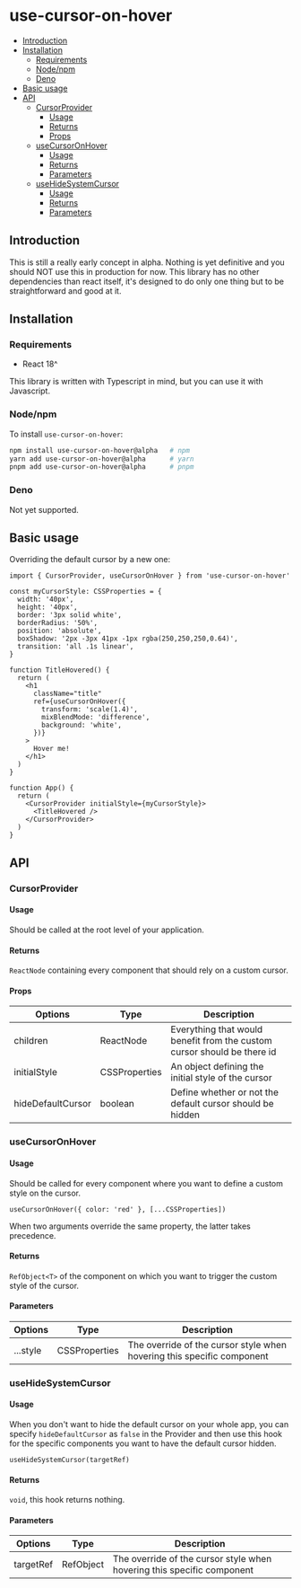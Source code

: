 # use-cursor-on-hover

- [Introduction](#introduction)
- [Installation](#installation)
  - [Requirements](#requirements)
  - [Node/npm](#nodenpm)
  - [Deno](#deno)
- [Basic usage](#basic-usage)
- [API](#api)
  - [CursorProvider](#cursorprovider)
    - [Usage](#usage)
    - [Returns](#returns)
    - [Props](#props)
  - [useCursorOnHover](#usecursoronhover)
    - [Usage](#usage-1)
    - [Returns](#returns-1)
    - [Parameters](#parameters)
  - [useHideSystemCursor](#usehidesystemcursor)
    - [Usage](#usage-2)
    - [Returns](#returns-2)
    - [Parameters](#parameters-1)

## Introduction

This is still a really early concept in alpha. Nothing is yet definitive and you should NOT use this in production for now.
This library has no other dependencies than react itself, it's designed to do only one thing but to be straightforward and good at it.

## Installation

### Requirements

- React 18^

This library is written with Typescript in mind, but you can use it with Javascript.

### Node/npm

To install `use-cursor-on-hover`:

```sh
npm install use-cursor-on-hover@alpha   # npm
yarn add use-cursor-on-hover@alpha      # yarn
pnpm add use-cursor-on-hover@alpha      # pnpm
```

### Deno

Not yet supported.

## Basic usage

Overriding the default cursor by a new one:

```tsx
import { CursorProvider, useCursorOnHover } from 'use-cursor-on-hover'

const myCursorStyle: CSSProperties = {
  width: '40px',
  height: '40px',
  border: '3px solid white',
  borderRadius: '50%',
  position: 'absolute',
  boxShadow: '2px -3px 41px -1px rgba(250,250,250,0.64)',
  transition: 'all .1s linear',
}

function TitleHovered() {
  return (
    <h1
      className="title"
      ref={useCursorOnHover({
        transform: 'scale(1.4)',
        mixBlendMode: 'difference',
        background: 'white',
      })}
    >
      Hover me!
    </h1>
  )
}

function App() {
  return (
    <CursorProvider initialStyle={myCursorStyle}>
      <TitleHovered />
    </CursorProvider>
  )
}
```

## API

### CursorProvider

#### Usage

Should be called at the root level of your application.

#### Returns

`ReactNode` containing every component that should rely on a custom cursor.

#### Props

| Options             | Type          | Description                                                             |
| ------------------- | ------------- | ----------------------------------------------------------------------- |
| children            | ReactNode     | Everything that would benefit from the custom cursor should be there id |
| initialStyle        | CSSProperties | An object defining the initial style of the cursor                      |
| hideDefaultCursor   | boolean       | Define whether or not the default cursor should be hidden               |

### useCursorOnHover

#### Usage

Should be called for every component where you want to define a custom style on the cursor.

```tsx
useCursorOnHover({ color: 'red' }, [...CSSProperties])
```
When two arguments override the same property, the latter takes precedence.

#### Returns

`RefObject<T>` of the component on which you want to trigger the custom style of the cursor.

#### Parameters

| Options    | Type          | Description                                                            |
| ---------- | ------------- | ---------------------------------------------------------------------- |
| ...style   | CSSProperties | The override of the cursor style when hovering this specific component |


### useHideSystemCursor

#### Usage

When you don't want to hide the default cursor on your whole app, you can specify `hideDefaultCursor` as `false` in the Provider and then use this hook for the specific components you want to have the default cursor hidden.

```tsx
useHideSystemCursor(targetRef)
```

#### Returns

`void`, this hook returns nothing.

#### Parameters

| Options   | Type                   | Description                                                            |
| --------- | ---------------------- | ---------------------------------------------------------------------- |
| targetRef | RefObject<HTMLElement> | The override of the cursor style when hovering this specific component |
